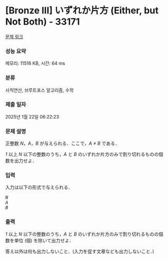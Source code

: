 # [Bronze III] いずれか片方 (Either, but Not Both) - 33171 

[문제 링크](https://www.acmicpc.net/problem/33171) 

### 성능 요약

메모리: 11516 KB, 시간: 64 ms

### 분류

사칙연산, 브루트포스 알고리즘, 수학

### 제출 일자

2025년 1월 22일 06:22:23

### 문제 설명

<p>正整数 <var>N</var>，<var>A</var>，<var>B</var> が与えられる．ここで，<var>A ≠ B</var> である．</p>

<p><var>1</var> 以上 <var>N</var> 以下の整数のうち，<var>A</var> と <var>B</var> のいずれか片方のみで割り切れるものの個数を出力せよ．</p>

### 입력 

 <p>入力は以下の形式で与えられる．</p>

<pre><var>N</var>
<var>A</var>
<var>B</var></pre>

### 출력 

 <p><var>1</var> 以上 <var>N</var> 以下の整数のうち，<var>A</var> と <var>B</var> のいずれか片方のみで割り切れるものの個数を単位 (個) を除いて出力せよ．</p>

<p>答え以外は何も出力しないこと．(入力を促す文章なども出力しないこと．)</p>

